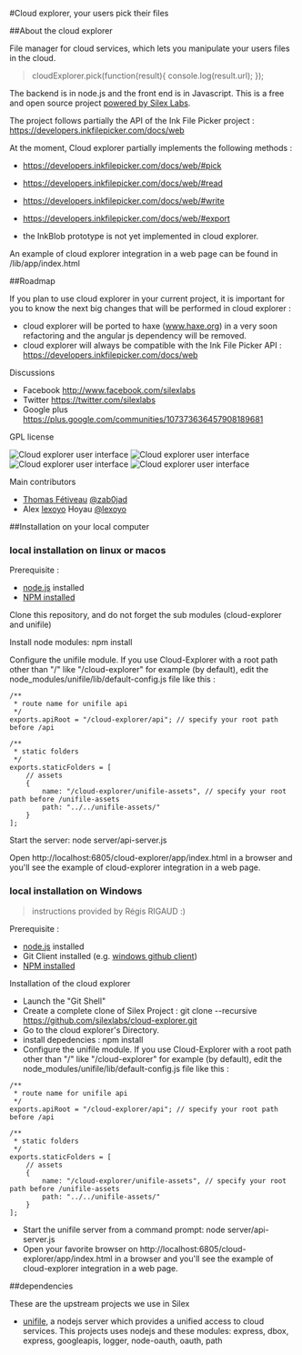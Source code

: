 #Cloud explorer, your users pick their files

##About the cloud explorer

File manager for cloud services, which lets you manipulate your users files in the cloud.

> cloudExplorer.pick(function(result){
>   console.log(result.url);
> });

The backend is in node.js and the front end is in Javascript. This is a free and open source project [powered by Silex Labs](http://www.silexlabs.org/).

The project follows partially the API of the Ink File Picker project : https://developers.inkfilepicker.com/docs/web

At the moment, Cloud explorer partially implements the following methods :

* https://developers.inkfilepicker.com/docs/web/#pick
* https://developers.inkfilepicker.com/docs/web/#read
* https://developers.inkfilepicker.com/docs/web/#write
* https://developers.inkfilepicker.com/docs/web/#export

* the InkBlob prototype is not yet implemented in cloud explorer.

An example of cloud explorer integration in a web page can be found in /lib/app/index.html

##Roadmap

If you plan to use cloud explorer in your current project, it is important for you to know the next big changes that will be performed in cloud explorer :

* cloud explorer will be ported to haxe (www.haxe.org) in a very soon refactoring and the angular js dependency will be removed.
* cloud explorer will always be compatible with the Ink File Picker API : https://developers.inkfilepicker.com/docs/web

Discussions

* Facebook http://www.facebook.com/silexlabs
* Twitter https://twitter.com/silexlabs
* Google plus https://plus.google.com/communities/107373636457908189681

GPL license

![Cloud explorer user interface](https://raw.github.com/silexlabs/cloud-explorer/master/screenshot1.png)
![Cloud explorer user interface](https://raw.github.com/silexlabs/cloud-explorer/master/screenshot2.png)
![Cloud explorer user interface](https://raw.github.com/silexlabs/cloud-explorer/master/screenshot3.png)
![Cloud explorer user interface](https://raw.github.com/silexlabs/cloud-explorer/master/screenshot4.png)

Main contributors

* [Thomas Fétiveau](http://www.tokom.fr/) [@zab0jad](https://twitter.com/zab0jad)
* Alex [lexoyo](http://lexoyo.me) Hoyau [@lexoyo](http://twitter.com/lexoyo)

##Installation on your local computer

### local installation on linux or macos

Prerequisite :

* [node.js](http://nodejs.org/) installed
* [NPM installed](https://npmjs.org/)

Clone this repository, and do not forget the sub modules (cloud-explorer and unifile)

Install node modules: npm install

Configure the unifile module. If you use Cloud-Explorer with a root path other than "/" like "/cloud-explorer" for example (by default), edit the node_modules/unifile/lib/default-config.js file like this :
```
/**
 * route name for unifile api
 */
exports.apiRoot = "/cloud-explorer/api"; // specify your root path before /api

/**
 * static folders
 */
exports.staticFolders = [
	// assets
	{
		name: "/cloud-explorer/unifile-assets", // specify your root path before /unifile-assets
		path: "../../unifile-assets/"
	}
];
```

Start the server: node server/api-server.js

Open http://localhost:6805/cloud-explorer/app/index.html in a browser and you'll see the example of cloud-explorer integration in a web page.

### local installation on Windows

> instructions provided by Régis RIGAUD :)

Prerequisite :

* [node.js](http://nodejs.org/) installed
* Git Client installed (e.g. [windows github client](http://windows.github.com/))
* [NPM installed](https://npmjs.org/)

Installation of the cloud explorer

* Launch the "Git Shell"
* Create a complete clone of Silex Project : git clone --recursive https://github.com/silexlabs/cloud-explorer.git
* Go to the cloud explorer's Directory.
* install depedencies  : npm install
* Configure the unifile module. If you use Cloud-Explorer with a root path other than "/" like "/cloud-explorer" for example (by default), edit the node_modules/unifile/lib/default-config.js file like this :
```
/**
 * route name for unifile api
 */
exports.apiRoot = "/cloud-explorer/api"; // specify your root path before /api

/**
 * static folders
 */
exports.staticFolders = [
	// assets
	{
		name: "/cloud-explorer/unifile-assets", // specify your root path before /unifile-assets
		path: "../../unifile-assets/"
	}
];
```
* Start the unifile server from a command prompt: node server/api-server.js
* Open your favorite browser on http://localhost:6805/cloud-explorer/app/index.html in a browser and you'll see the example of cloud-explorer integration in a web page.

##dependencies

These are the upstream projects we use in Silex

* [unifile](https://github.com/silexlabs/unifile), a nodejs server which provides a unified access to cloud services. This projects uses nodejs and these modules: express, dbox, express, googleapis, logger, node-oauth, oauth, path


